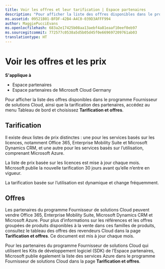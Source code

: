 ```yaml
---
title: Voir les offres et leur tarification | Espace partenaires
description: "Pour afficher la liste des offres disponibles dans le programme Fournisseur de solutionsCloud, ainsi que la tarification des partenaires, accédez au menu Tableau de bord et choisissez Tarification et offres."
ms.assetid: 09521B01-BFDF-42B4-A4C0-039D3AFFF994
author: MaggiePucciEvans
ms.openlocfilehash: 683a2e17425b08aa13aebf4a81eaaf10eef0eb97
ms.sourcegitcommit: 772577c0538a5d5b05d45f0e669697209761ab03
translationtype: HT
---
```

# <a name="see-offers-and-pricing"></a>Voir les offres et les prix

**S'applique à**

-  Espace partenaires
-  Espace partenaires de Microsoft Cloud Germany

Pour afficher la liste des offres disponibles dans le programme Fournisseur de solutions Cloud, ainsi que la tarification des partenaires, accédez au menu Tableau de bord et choisissez **Tarification et offres**.

## <a name="pricing"></a>Tarification


Il existe deux&nbsp;listes de prix distinctes&nbsp;: une pour les services basés sur les licences, notamment Office&nbsp;365, Enterprise Mobility Suite et Microsoft Dynamics&nbsp;CRM, et une autre pour les services basés sur l’utilisation, comprenant Microsoft&nbsp;Azure.

La liste de prix basée sur les licences est mise à jour chaque mois. Microsoft publie la nouvelle tarification 30&nbsp;jours avant qu’elle n’entre en vigueur.

La tarification basée sur l’utilisation est dynamique et change fréquemment.

## <a name="offers"></a>Offres


Les partenaires du programme Fournisseur de solutions Cloud peuvent vendre Office&nbsp;365, Enterprise Mobility Suite, Microsoft Dynamics&nbsp;CRM et Microsoft Azure. Pour plus d’informations sur les références et les offres groupées de produits disponibles à la vente dans ces familles de produits, consultez le tableau des offres des revendeurs Cloud dans la page **Tarification et offres**. Ce document est mis à jour chaque mois.

Pour les partenaires du programme Fournisseur de solutions Cloud qui utilisent les Kits de développement logiciel (SDK) de l’Espace partenaires, Microsoft publie également la liste des services Azure dans le programme Fournisseur de solutions Cloud dans la page **Tarification et offres**.

 

 



